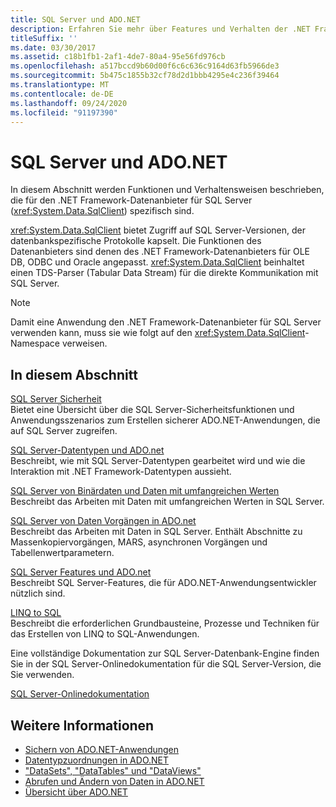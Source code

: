 ```yaml
---
title: SQL Server und ADO.NET
description: Erfahren Sie mehr über Features und Verhalten der .NET Framework Datenanbieter für SQL Server, die datenbankspezifische Protokolle kapselt.
titleSuffix: ''
ms.date: 03/30/2017
ms.assetid: c18b1fb1-2af1-4de7-80a4-95e56fd976cb
ms.openlocfilehash: a517bccd9b60d00f6c6c636c9164d63fb5966de3
ms.sourcegitcommit: 5b475c1855b32cf78d2d1bbb4295e4c236f39464
ms.translationtype: MT
ms.contentlocale: de-DE
ms.lasthandoff: 09/24/2020
ms.locfileid: "91197390"
---
```

# <a name="sql-server-and-adonet"></a>SQL Server und ADO.NET

In diesem Abschnitt werden Funktionen und Verhaltensweisen beschrieben, die für den .NET Framework-Datenanbieter für SQL Server (<xref:System.Data.SqlClient>) spezifisch sind.  
  
 <xref:System.Data.SqlClient> bietet Zugriff auf SQL Server-Versionen, der datenbankspezifische Protokolle kapselt. Die Funktionen des Datenanbieters sind denen des .NET Framework-Datenanbieters für OLE DB, ODBC und Oracle angepasst. <xref:System.Data.SqlClient> beinhaltet einen TDS-Parser (Tabular Data Stream) für die direkte Kommunikation mit SQL Server.  
  
> [!NOTE]
> Damit eine Anwendung den .NET Framework-Datenanbieter für SQL Server verwenden kann, muss sie wie folgt auf den <xref:System.Data.SqlClient>-Namespace verweisen.  
  
## <a name="in-this-section"></a>In diesem Abschnitt  

 [SQL Server Sicherheit](sql-server-security.md)  
 Bietet eine Übersicht über die SQL Server-Sicherheitsfunktionen und Anwendungsszenarios zum Erstellen sicherer ADO.NET-Anwendungen, die auf SQL Server zugreifen.  
  
 [SQL Server-Datentypen und ADO.net](sql-server-data-types.md)  
 Beschreibt, wie mit SQL Server-Datentypen gearbeitet wird und wie die Interaktion mit .NET Framework-Datentypen aussieht.  
  
 [SQL Server von Binärdaten und Daten mit umfangreichen Werten](sql-server-binary-and-large-value-data.md)  
 Beschreibt das Arbeiten mit Daten mit umfangreichen Werten in SQL Server.  
  
 [SQL Server von Daten Vorgängen in ADO.net](sql-server-data-operations.md)  
 Beschreibt das Arbeiten mit Daten in SQL Server. Enthält Abschnitte zu Massenkopiervorgängen, MARS, asynchronen Vorgängen und Tabellenwertparametern.  
  
 [SQL Server Features und ADO.net](sql-server-features-and-adonet.md)  
 Beschreibt SQL Server-Features, die für ADO.NET-Anwendungsentwickler nützlich sind.  
  
 [LINQ to SQL](./linq/index.md)  
 Beschreibt die erforderlichen Grundbausteine, Prozesse und Techniken für das Erstellen von LINQ to SQL-Anwendungen.  
  
 Eine vollständige Dokumentation zur SQL Server-Datenbank-Engine finden Sie in der SQL Server-Onlinedokumentation für die SQL Server-Version, die Sie verwenden.  
  
 [SQL Server-Onlinedokumentation](/sql/sql-server/sql-server-technical-documentation)  
  
## <a name="see-also"></a>Weitere Informationen

- [Sichern von ADO.NET-Anwendungen](../securing-ado-net-applications.md)
- [Datentypzuordnungen in ADO.NET](../data-type-mappings-in-ado-net.md)
- ["DataSets", "DataTables" und "DataViews"](../dataset-datatable-dataview/index.md)
- [Abrufen und Ändern von Daten in ADO.NET](../retrieving-and-modifying-data.md)
- [Übersicht über ADO.NET](../ado-net-overview.md)
